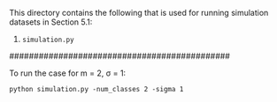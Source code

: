This directory contains the following that is used for running simulation datasets in Section 5.1:
1. ```simulation.py```

#############################################

To run the case for m = 2, σ = 1:
```
python simulation.py -num_classes 2 -sigma 1
```
